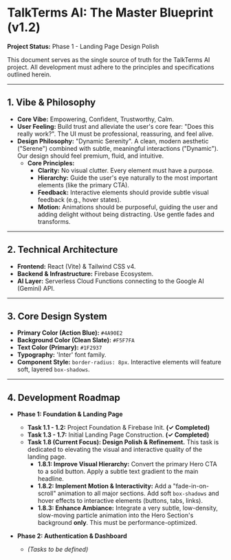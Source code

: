 # TalkTerms AI: The Master Blueprint (v1.2)

**Project Status:** Phase 1 - Landing Page Design Polish

This document serves as the single source of truth for the TalkTerms AI project. All development must adhere to the principles and specifications outlined herein.

---

## 1. Vibe & Philosophy

*   **Core Vibe:** Empowering, Confident, Trustworthy, Calm.
*   **User Feeling:** Build trust and alleviate the user's core fear: "Does this really work?". The UI must be professional, reassuring, and feel alive.
*   **Design Philosophy:** "Dynamic Serenity". A clean, modern aesthetic ("Serene") combined with subtle, meaningful interactions ("Dynamic"). Our design should feel premium, fluid, and intuitive.
    *   **Core Principles:**
        *   **Clarity:** No visual clutter. Every element must have a purpose.
        *   **Hierarchy:** Guide the user's eye naturally to the most important elements (like the primary CTA).
        *   **Feedback:** Interactive elements should provide subtle visual feedback (e.g., hover states).
        *   **Motion:** Animations should be purposeful, guiding the user and adding delight without being distracting. Use gentle fades and transforms.

---

## 2. Technical Architecture

*   **Frontend:** React (Vite) & Tailwind CSS v4.
*   **Backend & Infrastructure:** Firebase Ecosystem.
*   **AI Layer:** Serverless Cloud Functions connecting to the Google AI (Gemini) API.

---

## 3. Core Design System

*   **Primary Color (Action Blue):** `#4A90E2`
*   **Background Color (Clean Slate):** `#F5F7FA`
*   **Text Color (Primary):** `#1F2937`
*   **Typography:** 'Inter' font family.
*   **Component Style:** `border-radius: 8px`. Interactive elements will feature soft, layered `box-shadows`.

---

## 4. Development Roadmap

*   **Phase 1: Foundation & Landing Page**
    *   **Task 1.1 - 1.2:** Project Foundation & Firebase Init. **(✓ Completed)**
    *   **Task 1.3 - 1.7:** Initial Landing Page Construction. **(✓ Completed)**
    *   **Task 1.8 (Current Focus): Design Polish & Refinement.** This task is dedicated to elevating the visual and interactive quality of the landing page.
        *   **1.8.1: Improve Visual Hierarchy:** Convert the primary Hero CTA to a solid button. Apply a subtle text gradient to the main headline.
        *   **1.8.2: Implement Motion & Interactivity:** Add a "fade-in-on-scroll" animation to all major sections. Add soft `box-shadows` and hover effects to interactive elements (buttons, tabs, links).
        *   **1.8.3: Enhance Ambiance:** Integrate a very subtle, low-density, slow-moving particle animation into the Hero Section's background **only**. This must be performance-optimized.

*   **Phase 2: Authentication & Dashboard**
    *   *(Tasks to be defined)*
